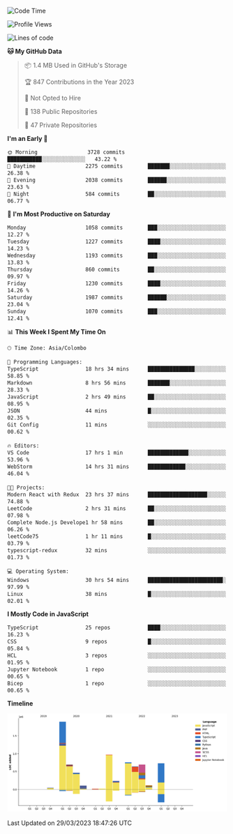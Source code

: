 
<!--START_SECTION:waka-->
![Code Time](http://img.shields.io/badge/Code%20Time-1%2C011%20hrs%2041%20mins-blue)

![Profile Views](http://img.shields.io/badge/Profile%20Views-0-blue)

![Lines of code](https://img.shields.io/badge/From%20Hello%20World%20I%27ve%20Written-7.4%20million%20lines%20of%20code-blue)

**🐱 My GitHub Data** 

> 📦 1.4 MB Used in GitHub's Storage 
 > 
> 🏆 847 Contributions in the Year 2023
 > 
> 🚫 Not Opted to Hire
 > 
> 📜 138 Public Repositories 
 > 
> 🔑 47 Private Repositories 
 > 
**I'm an Early 🐤** 

```text
🌞 Morning                3728 commits        ███████████░░░░░░░░░░░░░░   43.22 % 
🌆 Daytime                2275 commits        ███████░░░░░░░░░░░░░░░░░░   26.38 % 
🌃 Evening                2038 commits        ██████░░░░░░░░░░░░░░░░░░░   23.63 % 
🌙 Night                  584 commits         ██░░░░░░░░░░░░░░░░░░░░░░░   06.77 % 
```
📅 **I'm Most Productive on Saturday** 

```text
Monday                   1058 commits        ███░░░░░░░░░░░░░░░░░░░░░░   12.27 % 
Tuesday                  1227 commits        ████░░░░░░░░░░░░░░░░░░░░░   14.23 % 
Wednesday                1193 commits        ███░░░░░░░░░░░░░░░░░░░░░░   13.83 % 
Thursday                 860 commits         ██░░░░░░░░░░░░░░░░░░░░░░░   09.97 % 
Friday                   1230 commits        ████░░░░░░░░░░░░░░░░░░░░░   14.26 % 
Saturday                 1987 commits        ██████░░░░░░░░░░░░░░░░░░░   23.04 % 
Sunday                   1070 commits        ███░░░░░░░░░░░░░░░░░░░░░░   12.41 % 
```


📊 **This Week I Spent My Time On** 

```text
🕑︎ Time Zone: Asia/Colombo

💬 Programming Languages: 
TypeScript               18 hrs 34 mins      ███████████████░░░░░░░░░░   58.85 % 
Markdown                 8 hrs 56 mins       ███████░░░░░░░░░░░░░░░░░░   28.33 % 
JavaScript               2 hrs 49 mins       ██░░░░░░░░░░░░░░░░░░░░░░░   08.95 % 
JSON                     44 mins             █░░░░░░░░░░░░░░░░░░░░░░░░   02.35 % 
Git Config               11 mins             ░░░░░░░░░░░░░░░░░░░░░░░░░   00.62 % 

🔥 Editors: 
VS Code                  17 hrs 1 min        █████████████░░░░░░░░░░░░   53.96 % 
WebStorm                 14 hrs 31 mins      ████████████░░░░░░░░░░░░░   46.04 % 

🐱‍💻 Projects: 
Modern React with Redux  23 hrs 37 mins      ███████████████████░░░░░░   74.88 % 
LeetCode                 2 hrs 31 mins       ██░░░░░░░░░░░░░░░░░░░░░░░   07.98 % 
Complete Node.js Develope1 hr 58 mins        ██░░░░░░░░░░░░░░░░░░░░░░░   06.26 % 
leetCode75               1 hr 11 mins        █░░░░░░░░░░░░░░░░░░░░░░░░   03.79 % 
typescript-redux         32 mins             ░░░░░░░░░░░░░░░░░░░░░░░░░   01.73 % 

💻 Operating System: 
Windows                  30 hrs 54 mins      ████████████████████████░   97.99 % 
Linux                    38 mins             █░░░░░░░░░░░░░░░░░░░░░░░░   02.01 % 
```

**I Mostly Code in JavaScript** 

```text
TypeScript               25 repos            ████░░░░░░░░░░░░░░░░░░░░░   16.23 % 
CSS                      9 repos             █░░░░░░░░░░░░░░░░░░░░░░░░   05.84 % 
HCL                      3 repos             ░░░░░░░░░░░░░░░░░░░░░░░░░   01.95 % 
Jupyter Notebook         1 repo              ░░░░░░░░░░░░░░░░░░░░░░░░░   00.65 % 
Bicep                    1 repo              ░░░░░░░░░░░░░░░░░░░░░░░░░   00.65 % 
```



**Timeline**

![Lines of Code chart](https://raw.githubusercontent.com/ccweerasinghe1994/ccweerasinghe1994/master/assets/bar_graph.png)


 Last Updated on 29/03/2023 18:47:26 UTC
<!--END_SECTION:waka-->
